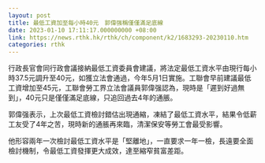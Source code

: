 ```yaml
---
layout: post
title: 最低工資加至每小時40元　郭偉强稱僅僅滿足底線
date: 2023-01-10 17:11:17.000000000 +08:00
link: https://news.rthk.hk/rthk/ch/component/k2/1683293-20230110.htm
categories: rthk
---
```


行政長官會同行政會議接納最低工資委員會建議，將法定最低工資水平由現行每小時37.5元調升至40元，如獲立法會通過，今年5月1日實施。工聯會早前建議最低工資增加至45元，工聯會勞工界立法會議員郭偉强認為，現時是「遲到好過無到」，40元只是僅僅滿足底線，只追回過去4年的通脹。

郭偉强表示，上次最低工資檢討錯估出現通縮，凍結了最低工資水平，結果令低薪工友受了4年之苦，現時新的通脹再來臨，清潔保安等勞工會最受影響。

他形容兩年一次檢討最低工資水平是「堅離地」，一直要求一年一檢，長遠要全面檢討機制，令最低工資發揮更大成效，達至縮窄貧富差距。
